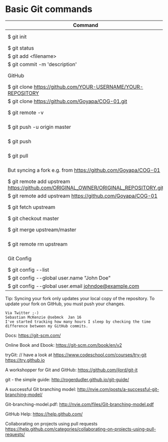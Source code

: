 # Basic Git commands

Command | Explanation
------- | ------------
$ git init      |   create new local repository (Repositorium, Aufbewahrungsort)
$ git status    |   shows git status
$ git add \<filename\> |  add changes to INDEX (Liste)
$ git commit -m 'description'   |   commit (übergebe) changes
GitHub  |   the following commands are more specific to remote repositories
$ git clone https://github.com/YOUR-USERNAME/YOUR-REPOSITORY   |   clone remote repository 
$ git clone https://github.com/Goyapa/COG-01.git  | sample
$ git remote -v |   List the current configured remote repository of your fork.
$ git push -u origin master |   push changes to remote repository (your fork)
$ git push  |   The -u tells Git to remember the parameters
$ git pull  |   update local repository with remote changes (your fork)
But syncing a fork e.g. from https://github.com/Goyapa/COG-01   |   https://help.github.com/articles/syncing-a-fork/
$ git remote add upstream https://github.com/ORIGINAL_OWNER/ORIGINAL_REPOSITORY.git | add remote upstream repository
$ git remote add upstream https://github.com/Goyapa/COG-01  |   add original repository you forked from
    $ git fetch upstream    |   sync changes of the original repository with your fork 
$ git checkout master   |   if you are not allready in master
    $ git merge upstream/master | merge changes (Änderungen zusammenfügen)
$ git remote rm upstream  | if you want to remove the remote upstream
Git Config  | Cloud9 is preconfigured, get and set configuration variables
$ git config --list     |   have a look
$ git config --global user.name "John Doe"  | set/change your user name
$ git config --global user.email johndoe@example.com    | set/change your email


Tip: Syncing your fork only updates your local copy of the repository. To update your fork on GitHub, you must push your changes.

```
Via Twitter ;-)
Sebastian McKenzie @sebmck  Jan 16
I've started tracking how many hours I sleep by checking the time difference between my GitHub commits.
```


Docs:
https://git-scm.com/

Online Book and Ebook:
https://git-scm.com/book/en/v2

tryGit: 				               // have a look at https://www.codeschool.com/courses/try-git
https://try.github.io

A workshopper for Git and GitHub:
https://github.com/jlord/git-it

git - the simple guide:
http://rogerdudler.github.io/git-guide/

A successful Git branching model:
http://nvie.com/posts/a-successful-git-branching-model/

Git-branching-model.pdf:
http://nvie.com/files/Git-branching-model.pdf

GitHub Help:
https://help.github.com/

Collaborating on projects using pull requests
https://help.github.com/categories/collaborating-on-projects-using-pull-requests/